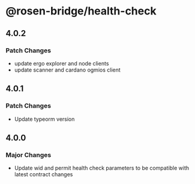 # @rosen-bridge/health-check

## 4.0.2

### Patch Changes

- update ergo explorer and node clients
- update scanner and cardano ogmios client

## 4.0.1

### Patch Changes

- Update typeorm version

## 4.0.0

### Major Changes

- Update wid and permit health check parameters to be compatible with latest contract changes
